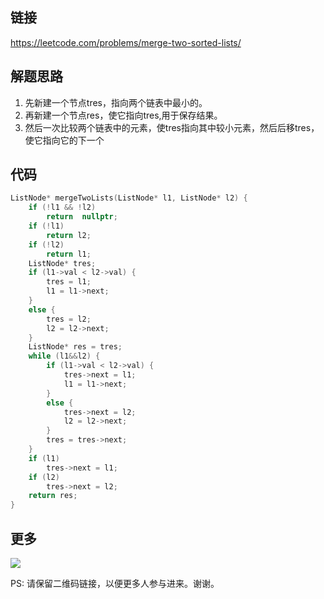 ## 链接


https://leetcode.com/problems/merge-two-sorted-lists/


## 解题思路

1. 先新建一个节点tres，指向两个链表中最小的。
2. 再新建一个节点res，使它指向tres,用于保存结果。
3. 然后一次比较两个链表中的元素，使tres指向其中较小元素，然后后移tres，使它指向它的下一个




## 代码






```c++
ListNode* mergeTwoLists(ListNode* l1, ListNode* l2) {
	if (!l1 && !l2)
		return  nullptr;
	if (!l1)
		return l2;
	if (!l2)
		return l1;
	ListNode* tres;
	if (l1->val < l2->val) {
		tres = l1;
		l1 = l1->next;
	}
	else {
		tres = l2;
		l2 = l2->next;
	}
	ListNode* res = tres;
	while (l1&&l2) {
		if (l1->val < l2->val) {
			tres->next = l1;
			l1 = l1->next;
		}
		else {
			tres->next = l2;
			l2 = l2->next;
		}
		tres = tres->next;
	}
	if (l1)
		tres->next = l1;
	if (l2)
		tres->next = l2;
	return res;
}


```



## 更多

![](https://github.com/githubwoniu/learnprogram/blob/master/image/erweima.png)

PS: 请保留二维码链接，以便更多人参与进来。谢谢。